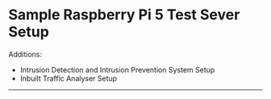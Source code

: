 # Sample Raspberry Pi 5 Test Sever Setup

Additions:<br>
- Intrusion Detection and Intrusion Prevention System Setup
- Inbuilt Traffic Analyser Setup

---
